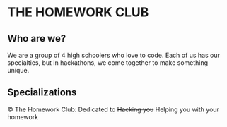 # THE HOMEWORK CLUB
## Who are we?
We are a group of 4 high schoolers who love to code. Each of us has our specialties, but in hackathons, we come together to make something unique.
## Specializations



©️ The Homework Club: Dedicated to ~~Hacking you~~ Helping you with your homework
